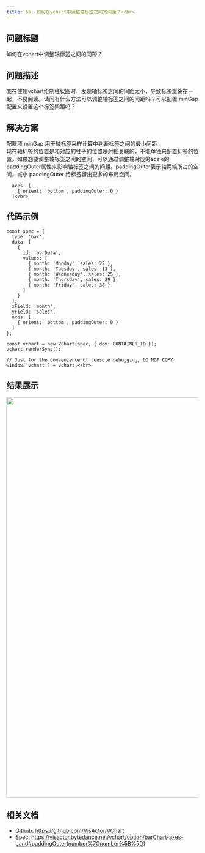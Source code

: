 ```yaml
---
title: 65. 如何在vchart中调整轴标签之间的间距？</br>
---
```

## 问题标题

如何在vchart中调整轴标签之间的间距？</br>


## 问题描述

我在使用vchart绘制柱状图时，发现轴标签之间的间距太小，导致标签重叠在一起，不易阅读。请问有什么方法可以调整轴标签之间的间距吗？可以配置 minGap 配置来设置这个标签间距吗？</br>


## 解决方案

配置项 minGap 用于轴标签采样计算中判断标签之间的最小间距。</br>
现在轴标签的位置是和对应的柱子的位置映射相关联的，不能单独来配置标签的位置。如果想要调整轴标签之间的空间，可以通过调整轴对应的scale的paddingOuter属性来影响轴标签之间的间距。paddingOuter表示轴两端所占的空间，减小 paddingOuter 给标签留出更多的布局空间。</br>
```
  axes: [
    { orient: 'bottom', paddingOuter: 0 }
  ]</br>
```


## 代码示例 

```
const spec = {
  type: 'bar',
  data: [
    {
      id: 'barData',
      values: [
        { month: 'Monday', sales: 22 },
        { month: 'Tuesday', sales: 13 },
        { month: 'Wednesday', sales: 25 },
        { month: 'Thursday', sales: 29 },
        { month: 'Friday', sales: 38 }
      ]
    }
  ],
  xField: 'month',
  yField: 'sales',
  axes: [
    { orient: 'bottom', paddingOuter: 0 }
  ]
};

const vchart = new VChart(spec, { dom: CONTAINER_ID });
vchart.renderSync();

// Just for the convenience of console debugging, DO NOT COPY!
window['vchart'] = vchart;</br>
```


## 结果展示

<img src='https://cdn.jsdelivr.net/gh/xuanhun/articles/visactor/img/OBJAbOsw9o36dCxCp0PcC81dnQe.gif' alt='' width='1670' height='1046'>



## 相关文档

*  Github: https://github.com/VisActor/VChart</br>
*  Spec: https://visactor.bytedance.net/vchart/option/barChart-axes-band#paddingOuter(number%7Cnumber%5B%5D)</br>

